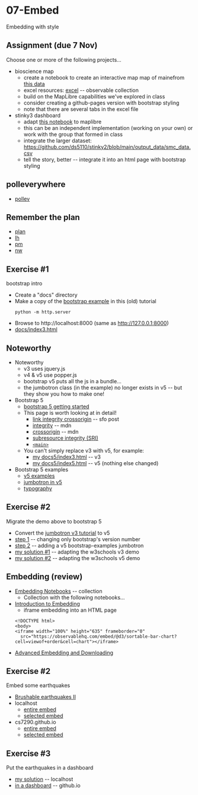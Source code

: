 
# 07-Embed

Embedding with style

## Assignment (due 7 Nov)

Choose one or more of the following projects...

* bioscience map
  * create a notebook to create an interactive map map of mainefrom [this data](./data)
  * excel resources: [excel](https://observablehq.com/collection/@observablehq/excel) -- observable collection
  * build on the MapLibre capabilities we've explored in class
  * consider creating a github-pages version with bootstrap styling
  * note that there are several tabs in the excel file
* stinky3 dashboard
  * adapt [this notebook](https://observablehq.com/d/c715e75b5b4c5cfd) to maplibre
  * this can be an independent implementation (working on your own) or work with the group that formed in class
  * integrate the larger dataset: https://github.com/ds5110/stinky2/blob/main/output_data/smc_data.csv
  * tell the story, better -- integrate it into an html page with bootstrap styling

## polleverywhere

* [pollev](http://pollev.com/pbogden)

## Remember the plan

* [plan](plan.md)
* [lh](https://observablehq.com/d/40eebddc9b8eba2d@244)
* [pm](https://observablehq.com/d/271570a96e6dcedf@940)
* [nw](https://observablehq.com/d/ecc6cb841de8b550@632)

## Exercise #1

bootstrap intro

* Create a "docs" directory
* Make a copy of the [bootstrap example](https://www.w3schools.com/bootstrap/) in this (old) tutorial
  ```
  python -m http.server
  ```
* Browse to http://localhost:8000 (same as http://127.0.0.1:8000)
* [docs/index3.html](http://localhost:8000/docs/index3.html)

## Noteworthy

* Noteworthy
  * v3 uses jquery.js
  * v4 & v5 use popper.js
  * bootstrap v5 puts all the js in a bundle...
  * the jumbotron class (in the example) no longer exists in v5 -- but they show you how to make one!
* Bootstrap 5
  * [bootstrap 5 getting started](https://getbootstrap.com/docs/5.2/getting-started/introduction/)
  * This page is worth looking at in detail!
    * [link integrity crossorigin](https://stackoverflow.com/questions/32039568/what-are-the-integrity-and-crossorigin-attributes) -- sfo post
    * [integrity](https://developer.mozilla.org/en-US/docs/Web/Security/Subresource_Integrity) -- mdn
    * [crossorigin](https://developer.mozilla.org/en-US/docs/Web/HTML/Attributes/crossorigin) -- mdn
    * [subresource integrity (SRI)](https://developer.mozilla.org/en-US/docs/Web/Security/Subresource_Integrity)
    * [`<main>`](https://developer.mozilla.org/en-US/docs/Web/HTML/Element/main)
  * You can't simply replace v3 with v5, for example:
    * [my docs5/index3.html](http://localhost:8000/index3.html) -- v3
    * [my docs5/index5.html](http://localhost:8000/index5.html) -- v5 (nothing else changed)
* Bootstrap 5 examples
  * [v5 examples](https://getbootstrap.com/docs/5.2/examples/)
  * [jumbotron in v5](https://getbootstrap.com/docs/5.2/examples/jumbotron/)
  * [typography](https://getbootstrap.com/docs/5.2/content/typography/)

## Exercise #2

Migrate the demo above to bootstrap 5

* Convert the [jumbotron v3 tutorial](https://www.w3schools.com/bootstrap/) to v5
* [step 1](http://localhost:8000/index4.html) -- changing only bootstrap's version number
* [step 2](http://localhost:8000/index5.html) -- adding a v5 bootstrap-examples jumbotron
* [my solution #1](http://localhost:8000/index6.html) -- adapting the w3schools v3 demo
* [my solution #2](http://localhost:8000/index7.html) -- adapting the w3schools v5 demo

## Embedding (review)

* [Embedding Notebooks](https://observablehq.com/collection/@observablehq/embedding-notebooks) -- collection
  * Collection with the following notebooks...
* [Introduction to Embedding](https://observablehq.com/@observablehq/embeds)
  * iframe embedding into an HTML page
  ```
  <!DOCTYPE html>
  <body>
  <iframe width="100%" height="635" frameborder="0"
    src="https://observablehq.com/embed/@d3/sortable-bar-chart?cell=viewof+order&cell=chart"></iframe>
  ```
* [Advanced Embedding and Downloading](https://observablehq.com/@observablehq/advanced-embeds)

## Exercise #2

Embed some earthquakes

* [Brushable earthquakes II](https://observablehq.com/@pbogden/brushable-earthquakes-ii)
* localhost
  * [entire embed](http://localhost:8000/docs/index0.html)
  * [selected embed](http://localhost:8000/docs/index1.html)
* cs7290.github.io
  * [entire embed](http://cs7290.github.io/fall-2022/index0.html)
  * [selected embed](http://cs7290.github.io/fall-2022/index1.html)

## Exercise #3

Put the earthquakes in a dashboard

* [my solution](http://localhost:8000/docs/index2.html) -- localhost
* [in a dashboard](http://cs7290.github.io/fall-2022/index2.html) -- github.io
